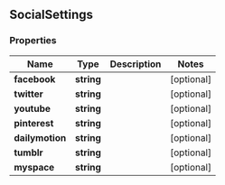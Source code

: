 ## SocialSettings

### Properties
Name | Type | Description | Notes
------------ | ------------- | ------------- | -------------
**facebook** | **string** |  | [optional] 
**twitter** | **string** |  | [optional] 
**youtube** | **string** |  | [optional] 
**pinterest** | **string** |  | [optional] 
**dailymotion** | **string** |  | [optional] 
**tumblr** | **string** |  | [optional] 
**myspace** | **string** |  | [optional] 


